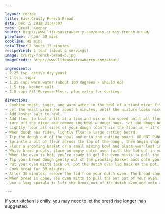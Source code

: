 ```yaml
---

layout: recipe
title: Easy Crusty French Bread
date: Dec 15 2018 21:44:07
tags: Bread, Keeper
source: http://www.lifeasastrawberry.com/easy-crusty-french-bread/
prepTime: 1 hour 30 mins
cookTime: 45 mins
totalTime: 2 hours 15 minutes
recipeYield: 1 loaf (about 6 servings)
image: crusty-french-bread-5.jpg
imageCredit: http://www.lifeasastrawberry.com/about/

ingredients:
- 2.25 tsp. active dry yeast
- 1 tsp. sugar
- 1.25 cups warm water (about 100 degrees F should do)
- 1.5 tsp. kosher salt
- 2.5 cups All-Purpose Flour, plus extra for dusting

directions:
- Combine yeast, sugar, and warm water in the bowl of a stand mixer fitted with a dough hook (you could also mix this dough by hand if you like – just use a large mixing bowl instead).
- Let the yeast proof for about 5 minutes, until the mixture looks nice and foamy.
- Add kosher salt to bowl.
- Add flour to bowl a bit at a time and mix on low speed until all flour is incorporated and dough has just started to pull away from the sides of the bowl. (If you’re mixing by hand, mix until ingredients have just come together and form a smooth dough).
- Turn off the mixer and remove the bowl & dough hook. Set the dough hook aside.
- Lightly flour all sides of your dough (don’t mix the flour in – it’s just to keep the dough from sticking!) and turn it over inside the mixing bowl to coat with flour on all sides. Cover with a tea towel and let rise on the counter for about 1 hour, until dough has doubled in size.
- When dough has risen, lightly flour a large cutting board.
- Tip the dough out of the bowl and onto the cutting board. DO NOT PUNCH THE DOUGH DOWN – you want to keep all those nice air bubbles intact so you have an airy, delicious loaf of bread. (Note - If the dough is sticking to the bowl a little bit, just wet your hand with a bit of water and gently separate the dough from the bowl to get it all out).
- Sprinkle a bit of flour across the top of the dough, then begin shaping it into a round loaf. I like to pull each corner of the dough in towards the center (like I’m folding an envelope) a few times, then flip the dough over and tap it into a nice round loaf. (Watch the video above to see how I do this!)
- Flour a proofing basket or a small mixing bowl and place your loaf into it seam-side down. Cover with a tea towel and let rise another 30 minutes or so.
- While bread proofs, place an empty dutch oven (with the lid on) in your oven and heat to 460 degrees F.
- When the oven is hot, you’re ready to go! Use oven mitts to pull the dutch oven out and remove the lid.
- Tip your bread dough gently out of the proofing basket back onto your floured cutting board, and then VERY CAREFULLY (without burning yourself!) place it – seam side UP, this time – into the hot dutch oven. (You can use a piece of parchment paper here to make this easier if you like – see video and recipe notes).
- Put your oven mitts back on, pot the dutch oven lid back on the pot, and slide the whole thing back into your hot oven.
- Cook bread for 30 minutes.
- After 30 minutes, remove the lid from your dutch oven. The bread should be crusty and lightly browned. Continue cooking, uncovered, for 10-20 minutes more until the bread has deepened in color and you have a beautiful brown crust.
- When bread is done, use oven mitts to pull the pot out of your oven.
- Use a long spatula to lift the bread out of the dutch oven and onto a cooling rack. Let cool for at least 20 minutes before cutting into it. Slice, slather with butter, and enjoy!

---
```


If your kitchen is chilly, you may need to let the bread rise longer than suggested.

